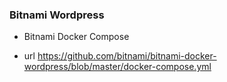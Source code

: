 ### Bitnami Wordpress

- Bitnami Docker Compose

- url https://github.com/bitnami/bitnami-docker-wordpress/blob/master/docker-compose.yml

